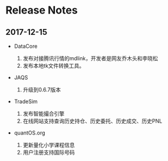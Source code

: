 
# Release Notes

## 2017-12-15

+ DataCore
	1. 发布对接腾讯行情的mdlink，开发者是网友乔木头和李晓松
	2. 发布本地tk文件转换工具。

+ JAQS
	1. 升级到0.6.7版本

+ TradeSim
	1. 发布智能撮合引擎
	2. 在线网站支持查询历史持仓、历史委托、历史成交、历史PNL

+ quantOS.org
	1. 更新量化小学课程信息
	2. 用户注册支持国际号码

	